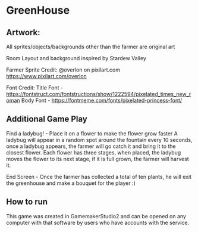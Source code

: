 # GreenHouse

## Artwork:

All sprites/objects/backgrounds other than the farmer are original art

Room Layout and background inspired by Stardew Valley

Farmer Sprite Credit: @overlon on pixilart.com
						https://www.pixilart.com/overlon 

Font Credit: 
Title Font - https://fontstruct.com/fontstructions/show/1222594/pixelated_times_new_roman
Body Font - https://fontmeme.com/fonts/pixelated-princess-font/

## Additional Game Play

Find a ladybug! - Place it on a flower to make the flower grow faster 
A ladybug will appear in a random spot around the fountain every 10 seconds, once a ladybug appears, the farmer will go catch it and bring it to the closest flower. 
Each flower has three stages, when placed, the ladybug moves the flower to its next stage, if it is full grown, the farmer will harvest it. 

End Screen - Once the farmer has collected a total of ten plants, he will exit the greenhouse and make a bouquet for the player :)

## How to run

This game was created in GamemakerStudio2 and can be opened on any computer with that software by users who have accounts with the service. 
